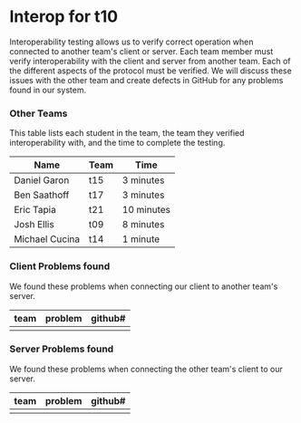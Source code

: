 # Interop for t10

Interoperability testing allows us to verify correct operation when connected to another team's client or server.
Each team member must verify interoperability with the client and server from another team.
Each of the different aspects of the protocol must be verified.
We will discuss these issues with the other team and create defects in GitHub for any problems found in our system.

### Other Teams

This table lists each student in the team, the team they verified interoperability with, and the time to complete the testing.

| Name | Team | Time |
| ---- | ---- | ---- |
| Daniel Garon | t15 | 3 minutes |
| Ben Saathoff | t17 | 3 minutes |
| Eric Tapia | t21 | 10 minutes |
| Josh Ellis   | t09 | 8 minutes |
| Michael Cucina | t14 | 1 minute |


### Client Problems found

We found these problems when connecting our client to another team's server.

| team | problem | github# |
| :--- |  :--- | --- |
| | | |


### Server Problems found

We found these problems when connecting the other team's client to our server.

| team |  problem | github# |
| :--- |  :--- | --- |
| | | |
